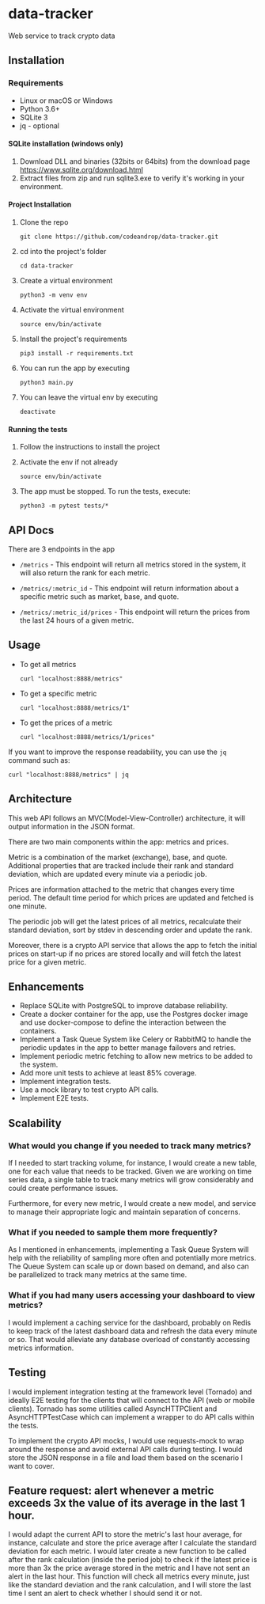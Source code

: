 # data-tracker

Web service to track crypto data


## Installation

### Requirements
- Linux or macOS or Windows
- Python 3.6+
- SQLite 3
- jq - optional

#### SQLite installation (windows only)
1. Download DLL and binaries (32bits or 64bits) from the download page https://www.sqlite.org/download.html
2. Extract files from zip and run sqlite3.exe to verify it's working in your environment.

#### Project Installation

1. Clone the repo

    `git clone https://github.com/codeandrop/data-tracker.git`

2. cd into the project's folder

    `cd data-tracker`

3. Create a virtual environment

    `python3 -m venv env`

4. Activate the virtual environment

    `source env/bin/activate`

5. Install the project's requirements

    `pip3 install -r requirements.txt`

6. You can run the app by executing

    `python3 main.py`

7. You can leave the virtual env by executing

    `deactivate`

#### Running the tests

1. Follow the instructions to install the project

2. Activate the env if not already

    `source env/bin/activate`

3. The app must be stopped. To run the tests, execute:

    `python3 -m pytest tests/*`


## API Docs

There are 3 endpoints in the app

- `/metrics` - This endpoint will return all metrics stored in the system, it will also return the rank for each metric.

- `/metrics/:metric_id` - This endpoint will return information about a specific metric such as market, base, and quote.

- `/metrics/:metric_id/prices` - This endpoint will return the prices from the last 24 hours of a given metric.


## Usage

- To get all metrics

    `curl "localhost:8888/metrics"`

- To get a specific metric

    `curl "localhost:8888/metrics/1"`

- To get the prices of a metric

    `curl "localhost:8888/metrics/1/prices"`

If you want to improve the response readability, you can use the `jq` command such as:

`curl "localhost:8888/metrics" | jq`


## Architecture

This web API follows an MVC(Model-View-Controller) architecture, it will output information in the JSON format.

There are two main components within the app: metrics and prices.

Metric is a combination of the market (exchange), base, and quote. Additional properties that are tracked include their rank and standard deviation, which are updated every minute via a periodic job.

Prices are information attached to the metric that changes every time period. The default time period for which prices are updated and fetched is one minute.

The periodic job will get the latest prices of all metrics, recalculate their standard deviation, sort by stdev in descending order and update the rank.

Moreover, there is a crypto API service that allows the app to fetch the initial prices on start-up if no prices are stored locally and will fetch the latest price for a given metric.


## Enhancements
- Replace SQLite with PostgreSQL to improve database reliability.
- Create a docker container for the app, use the Postgres docker image and use docker-compose to define the interaction between the containers.
- Implement a Task Queue System like Celery or RabbitMQ to handle the periodic updates in the app to better manage failovers and retries.
- Implement periodic metric fetching to allow new metrics to be added to the system.
- Add more unit tests to achieve at least 85% coverage.
- Implement integration tests.
- Use a mock library to test crypto API calls.
- Implement E2E tests.


## Scalability

### What would you change if you needed to track many metrics?
If I needed to start tracking volume, for instance, I would create a new table, one for each value that needs to be tracked. Given we are working on time series data, a single table to track many metrics will grow considerably and could create performance issues.

Furthermore, for every new metric, I would create a new model, and service to manage their appropriate logic and maintain separation of concerns.

### What if you needed to sample them more frequently?
As I mentioned in enhancements, implementing a Task Queue System will help with the reliability of sampling more often and potentially more metrics. The Queue System can scale up or down based on demand, and also can be parallelized to track many metrics at the same time.

### What if you had many users accessing your dashboard to view metrics?
I would implement a caching service for the dashboard, probably on Redis to keep track of the latest dashboard data and refresh the data every minute or so. That would alleviate any database overload of constantly accessing metrics information.


## Testing
I would implement integration testing at the framework level (Tornado) and ideally E2E testing for the clients that will connect to the API (web or mobile clients). Tornado has some utilities called AsyncHTTPClient and AsyncHTTPTestCase which can implement a wrapper to do API calls within the tests.

To implement the crypto API mocks, I would use requests-mock to wrap around the response and avoid external API calls during testing. I would store the JSON response in a file and load them based on the scenario I want to cover.

## Feature request: alert whenever a metric exceeds 3x the value of its average in the last 1 hour.

I would adapt the current API to store the metric's last hour average, for instance, calculate and store the price average after I calculate the standard deviation for each metric. I would later create a new function to be called after the rank calculation (inside the period job) to check if the latest price is more than 3x the price average stored in the metric and I have not sent an alert in the last hour. This function will check all metrics every minute, just like the standard deviation and the rank calculation, and I will store the last time I sent an alert to check whether I should send it or not.
